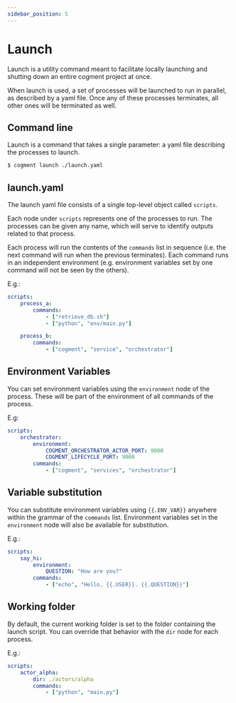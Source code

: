 ```yaml
---
sidebar_position: 5
---
```


# Launch

Launch is a utility command meant to facilitate locally launching and shutting down an entire cogment project at once.

When launch is used, a set of processes will be launched to run in parallel, as described by a yaml file. Once any of these processes terminates, all other ones will be terminated as well.

## Command line

Launch is a command that takes a single parameter: a yaml file describing the processes to launch.

```bash
$ cogment launch ./launch.yaml
```

## launch.yaml

The launch yaml file consists of a single top-level object called `scripts`.

Each node under `scripts` represents one of the processes to run. The processes can be given any name, which will serve to identify outputs related to that process.

Each process will run the contents of the `commands` list in sequence (i.e. the next command will run when the previous terminates). Each command runs in an independent environment (e.g. environment variables set by one command will not be seen by the others).

E.g.:

```yaml
scripts:
    process_a:
        commands:
            - ["retrieve_db.sh"]
            - ["python", "env/main.py"]

    process_b:
        commands:
            - ["cogment", "service", "orchestrator"]
```

## Environment Variables

You can set environment variables using the `environment` node of the process. These will be part of the environment of all commands of the process.

E.g:

```yaml
scripts:
    orchestrator:
        environment:
            COGMENT_ORCHESTRATOR_ACTOR_PORT: 9000
            COGMENT_LIFECYCLE_PORT: 9000
        commands:
            - ["cogment", "services", "orchestrator"]
```

## Variable substitution

You can substitute environment variables using `{{.ENV_VAR}}` anywhere within the grammar of the `commands` list. Environment variables set in the `environment` node will also be available for substitution.

E.g.:

```yaml
scripts:
    say_hi:
        environment:
            QUESTION: "How are you?"
        commands:
            - ["echo", "Hello, {{.USER}}. {{.QUESTION}}"]
```

## Working folder

By default, the current working folder is set to the folder containing the launch script. You can override that behavior with the `dir` node for each process.

E.g.:

```yaml
scripts:
    actor_alpha:
        dir: ./actors/alpha
        commands:
            - ["python", "main.py"]
```
